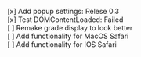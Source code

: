 [x] Add popup settings: Relese 0.3  
[x] Test DOMContentLoaded: Failed  
[ ] Remake grade display to look better  
[ ] Add functionality for MacOS Safari  
[ ] Add functionality for IOS Safari  